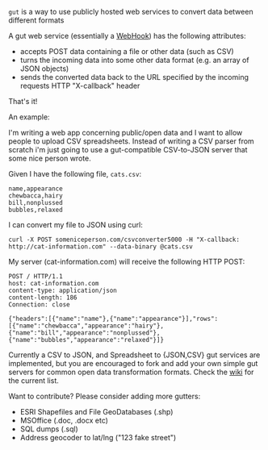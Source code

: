 `gut` is a way to use publicly hosted web services to convert data between different formats

A gut web service (essentially a [WebHook](http://wiki.webhooks.org/w/page/13385124/FrontPage)) has the following attributes:

  * accepts POST data containing a file or other data (such as CSV)
  * turns the incoming data into some other data format (e.g. an array of JSON objects)
  * sends the converted data back to the URL specified by the incoming requests HTTP "X-callback" header
  
That's it!

An example:

I'm writing a web app concerning public/open data and I want to allow people to upload CSV spreadsheets. Instead of writing a CSV parser from scratch i'm just going to use a gut-compatible CSV-to-JSON server that some nice person wrote.

Given I have the following file, `cats.csv`:
    
    name,appearance
    chewbacca,hairy
    bill,nonplussed
    bubbles,relaxed
    
I can convert my file to JSON using curl:

    curl -X POST someniceperson.com/csvconverter5000 -H "X-callback: http://cat-information.com" --data-binary @cats.csv
    
My server (cat-information.com) will receive the following HTTP POST:

    POST / HTTP/1.1
    host: cat-information.com
    content-type: application/json
    content-length: 186
    Connection: close

    {"headers":[{"name":"name"},{"name":"appearance"}],"rows":[{"name":"chewbacca","appearance":"hairy"},{"name":"bill","appearance":"nonplussed"},{"name":"bubbles","appearance":"relaxed"}]}

Currently a CSV to JSON, and Spreadsheet to {JSON,CSV} gut services are implemented, but you are encouraged to fork and add your own simple gut servers for common open data transformation formats.  Check the [wiki](https://github.com/maxogden/gut/wiki/List-of-gut-servers) for the current list.

Want to contribute?  Please consider adding more gutters:

  * ESRI Shapefiles and File GeoDatabases (.shp)
  * MSOffice (.doc, .docx etc)
  * SQL dumps (.sql)
  * Address geocoder to lat/lng ("123 fake street")